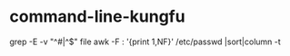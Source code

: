 # command-line-kungfu

grep -E -v "^#|^$" file 
awk -F : '{print $1,$NF}' /etc/passwd |sort|column -t
